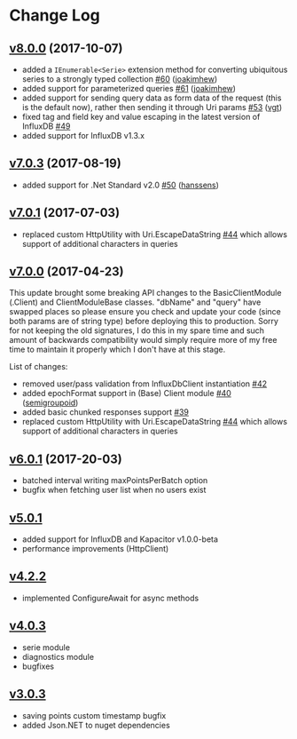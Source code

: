 # Change Log

## [v8.0.0](https://www.nuget.org/packages/InfluxData.Net/8.0.0) (2017-10-07)

- added a `IEnumerable<Serie>` extension method for converting ubiquitous series to a strongly typed collection [\#60](https://github.com/pootzko/InfluxData.Net/issues/60) ([joakimhew](https://github.com/joakimhew))
- added support for parameterized queries [\#61](https://github.com/pootzko/InfluxData.Net/issues/61) ([joakimhew](https://github.com/joakimhew))
- added support for sending query data as form data of the request (this is the default now), rather then sending it through Uri params [\#53](https://github.com/pootzko/InfluxData.Net/issues/53) ([vgt](https://github.com/vgt))
- fixed tag and field key and value escaping in the latest version of InfluxDB [\#49](https://github.com/pootzko/InfluxData.Net/issues/49)
- added support for InfluxDB v1.3.x

## [v7.0.3](https://www.nuget.org/packages/InfluxData.Net/7.0.3) (2017-08-19)

- added support for .Net Standard v2.0 [\#50](https://github.com/pootzko/InfluxData.Net/issues/50) ([hanssens](https://github.com/hanssens))

## [v7.0.1](https://www.nuget.org/packages/InfluxData.Net/7.0.1) (2017-07-03)

- replaced custom HttpUtility with Uri.EscapeDataString [\#44](https://github.com/pootzko/InfluxData.Net/issues/44) which allows support of additional characters in queries

## [v7.0.0](https://www.nuget.org/packages/InfluxData.Net/7.0.0) (2017-04-23)

This update brought some breaking API changes to the BasicClientModule (.Client) and ClientModuleBase classes. "dbName" and "query" have swapped places so please ensure you check and update your code (since both params are of string type) before deploying this to production. Sorry for not keeping the old signatures, I do this in my spare time and such amount of backwards compatibility would simply require more of my free time to maintain it properly which I don't have at this stage.

List of changes:
- removed user/pass validation from InfluxDbClient instantiation [\#42](https://github.com/pootzko/InfluxData.Net/issues/42)
- added epochFormat support in (Base) Client module [\#40](https://github.com/pootzko/InfluxData.Net/issues/40) ([semigroupoid](https://github.com/semigroupoid))
- added basic chunked responses support [\#39](https://github.com/pootzko/InfluxData.Net/issues/39)
- replaced custom HttpUtility with Uri.EscapeDataString [\#44](https://github.com/pootzko/InfluxData.Net/issues/44) which allows support of additional characters in queries

## [v6.0.1](https://www.nuget.org/packages/InfluxData.Net/6.0.1) (2017-20-03)

- batched interval writing maxPointsPerBatch option
- bugfix when fetching user list when no users exist

## [v5.0.1](https://www.nuget.org/packages/InfluxData.Net/5.0.1)

- added support for InfluxDB and Kapacitor v1.0.0-beta
- performance improvements (HttpClient)

## [v4.2.2](https://www.nuget.org/packages/InfluxData.Net/4.2.2)

- implemented ConfigureAwait for async methods

## [v4.0.3](https://www.nuget.org/packages/InfluxData.Net/4.0.3)

- serie module
- diagnostics module
- bugfixes

## [v3.0.3](https://www.nuget.org/packages/InfluxData.Net/3.0.3)

- saving points custom timestamp bugfix
- added Json.NET to nuget dependencies

